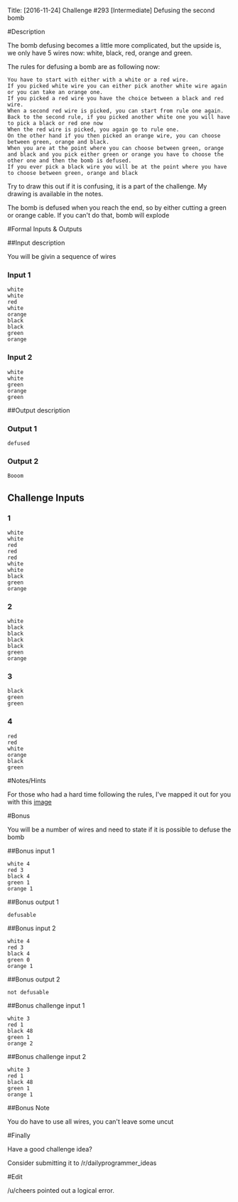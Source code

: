 Title: [2016-11-24] Challenge #293 [Intermediate] Defusing the second bomb

#Description

The bomb defusing becomes a little more complicated, but the upside is, we only have 5 wires now: white, black, red, orange and green.

The rules for defusing a bomb are as following now:

    You have to start with either with a white or a red wire.
    If you picked white wire you can either pick another white wire again or you can take an orange one.
    If you picked a red wire you have the choice between a black and red wire.
    When a second red wire is picked, you can start from rule one again.
    Back to the second rule, if you picked another white one you will have to pick a black or red one now
    When the red wire is picked, you again go to rule one.
    On the other hand if you then picked an orange wire, you can choose between green, orange and black.
    When you are at the point where you can choose between green, orange and black and you pick either green or orange you have to choose the other one and then the bomb is defused.
    If you ever pick a black wire you will be at the point where you have to choose between green, orange and black


Try to draw this out if it is confusing, it is a part of the challenge. My drawing is available in the notes.

The bomb is defused when you reach the end, so by either cutting a green or orange cable. If you can't do that, bomb will explode

#Formal Inputs & Outputs

##Input description

You will be givin a sequence of wires

### Input 1

    white
    white
    red
    white
    orange
    black
    black
    green
    orange

### Input 2

    white
    white
    green
    orange
    green

##Output description

### Output 1

    defused

### Output 2

    Booom


## Challenge Inputs


### 1

    white
    white
    red
    red
    red
    white
    white
    black
    green
    orange


### 2

    white 
    black
    black
    black
    black
    green
    orange

### 3 


    black
    green
    green

### 4

    red
    red
    white
    orange
    black
    green


#Notes/Hints

For those who had a hard time following the rules, I've mapped it out for you with this [image](http://i.imgur.com/b0hoNrp.png)

#Bonus

You will be a number of wires and need to state if it is possible to defuse the bomb

##Bonus input 1

    white 4
    red 3
    black 4
    green 1
    orange 1

##Bonus output 1

    defusable

##Bonus input 2

    white 4
    red 3
    black 4
    green 0
    orange 1

##Bonus output 2

    not defusable

##Bonus challenge input 1

    white 3
    red 1
    black 48
    green 1
    orange 2

##Bonus challenge input 2

    white 3
    red 1
    black 48
    green 1
    orange 1


##Bonus Note

You do have to use all wires, you can't leave some uncut

#Finally

Have a good challenge idea?

Consider submitting it to /r/dailyprogrammer_ideas

#Edit

/u/cheers pointed out a logical error.